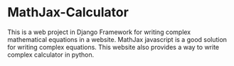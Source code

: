 # MathJax-Calculator
This is a web project in Django Framework for writing complex mathematical equations in a website.
MathJax javascript is a good solution for writing complex equations. This website also provides a
way to write complex calculator in python. 
